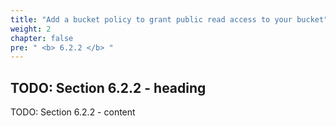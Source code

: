 ```yaml
---
title: "Add a bucket policy to grant public read access to your bucket"
weight: 2
chapter: false
pre: " <b> 6.2.2 </b> "
---
```


## TODO: Section 6.2.2 - heading

TODO: Section 6.2.2 - content
